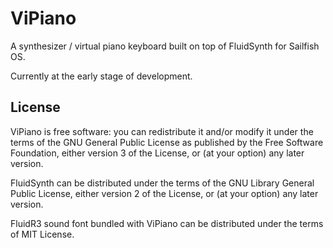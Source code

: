 # ViPiano
A synthesizer / virtual piano keyboard built on top of FluidSynth for Sailfish OS.

Currently at the early stage of development.

## License
ViPiano is free software: you can redistribute it and/or modify it under the terms of the GNU General Public License as published by the Free Software Foundation, either version 3 of the License, or (at your option) any later version.

FluidSynth can be distributed under the terms of the GNU Library General Public License, either version 2 of the License, or (at your option) any later version.

FluidR3 sound font bundled with ViPiano can be distributed under the terms of MIT License.
